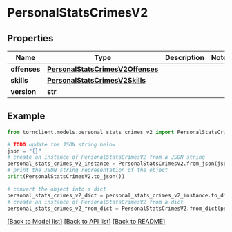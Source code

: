 # PersonalStatsCrimesV2


## Properties

Name | Type | Description | Notes
------------ | ------------- | ------------- | -------------
**offenses** | [**PersonalStatsCrimesV2Offenses**](PersonalStatsCrimesV2Offenses.md) |  | 
**skills** | [**PersonalStatsCrimesV2Skills**](PersonalStatsCrimesV2Skills.md) |  | 
**version** | **str** |  | 

## Example

```python
from tornclient.models.personal_stats_crimes_v2 import PersonalStatsCrimesV2

# TODO update the JSON string below
json = "{}"
# create an instance of PersonalStatsCrimesV2 from a JSON string
personal_stats_crimes_v2_instance = PersonalStatsCrimesV2.from_json(json)
# print the JSON string representation of the object
print(PersonalStatsCrimesV2.to_json())

# convert the object into a dict
personal_stats_crimes_v2_dict = personal_stats_crimes_v2_instance.to_dict()
# create an instance of PersonalStatsCrimesV2 from a dict
personal_stats_crimes_v2_from_dict = PersonalStatsCrimesV2.from_dict(personal_stats_crimes_v2_dict)
```
[[Back to Model list]](../README.md#documentation-for-models) [[Back to API list]](../README.md#documentation-for-api-endpoints) [[Back to README]](../README.md)


